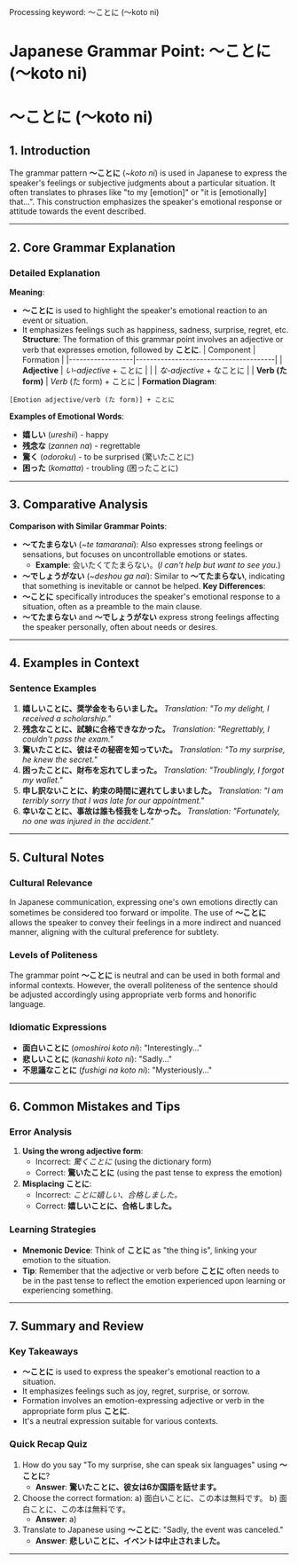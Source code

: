Processing keyword: ～ことに (〜koto ni)
# Japanese Grammar Point: ～ことに (〜koto ni)
# ～ことに (〜koto ni)
## 1. Introduction
The grammar pattern **～ことに** (_~koto ni_) is used in Japanese to express the speaker's feelings or subjective judgments about a particular situation. It often translates to phrases like "to my [emotion]" or "it is [emotionally] that...". This construction emphasizes the speaker's emotional response or attitude towards the event described.

---
## 2. Core Grammar Explanation
### Detailed Explanation
**Meaning**:
- **～ことに** is used to highlight the speaker's emotional reaction to an event or situation.
- It emphasizes feelings such as happiness, sadness, surprise, regret, etc.
**Structure**:
The formation of this grammar point involves an adjective or verb that expresses emotion, followed by **ことに**.
| Component        | Formation                             |
|------------------|---------------------------------------|
| **Adjective**    | _い-adjective_ + ことに                |
|                  | _な-adjective_ + なことに              |
| **Verb (た form)** | _Verb_ (た form) + ことに              |
**Formation Diagram**:
```
[Emotion adjective/verb (た form)] + ことに
```
**Examples of Emotional Words**:
- **嬉しい** (_ureshii_) - happy
- **残念な** (_zannen na_) - regrettable
- **驚く** (_odoroku_) - to be surprised (驚いたことに)
- **困った** (_komatta_) - troubling (困ったことに)
---
## 3. Comparative Analysis
**Comparison with Similar Grammar Points**:
- **～てたまらない** (_~te tamaranai_): Also expresses strong feelings or sensations, but focuses on uncontrollable emotions or states.
  - **Example**: 会いたくてたまらない。(_I can't help but want to see you._)
- **～でしょうがない** (_~deshou ga nai_): Similar to **～てたまらない**, indicating that something is inevitable or cannot be helped.
**Key Differences**:
- **～ことに** specifically introduces the speaker's emotional response to a situation, often as a preamble to the main clause.
- **～てたまらない** and **～でしょうがない** express strong feelings affecting the speaker personally, often about needs or desires.
---
## 4. Examples in Context
### Sentence Examples
1. **嬉しいことに、奨学金をもらいました。**
   *Translation: "To my delight, I received a scholarship."*
2. **残念なことに、試験に合格できなかった。**
   *Translation: "Regrettably, I couldn't pass the exam."*
3. **驚いたことに、彼はその秘密を知っていた。**
   *Translation: "To my surprise, he knew the secret."*
4. **困ったことに、財布を忘れてしまった。**
   *Translation: "Troublingly, I forgot my wallet."*
5. **申し訳ないことに、約束の時間に遅れてしまいました。**
   *Translation: "I am terribly sorry that I was late for our appointment."*
6. **幸いなことに、事故は誰も怪我をしなかった。**
   *Translation: "Fortunately, no one was injured in the accident."*
---
## 5. Cultural Notes
### Cultural Relevance
In Japanese communication, expressing one's own emotions directly can sometimes be considered too forward or impolite. The use of **～ことに** allows the speaker to convey their feelings in a more indirect and nuanced manner, aligning with the cultural preference for subtlety.
### Levels of Politeness
The grammar point **～ことに** is neutral and can be used in both formal and informal contexts. However, the overall politeness of the sentence should be adjusted accordingly using appropriate verb forms and honorific language.
### Idiomatic Expressions
- **面白いことに** (_omoshiroi koto ni_): "Interestingly..."
- **悲しいことに** (_kanashii koto ni_): "Sadly..."
- **不思議なことに** (_fushigi na koto ni_): "Mysteriously..."
---
## 6. Common Mistakes and Tips
### Error Analysis
1. **Using the wrong adjective form**:
   - Incorrect: *驚くことに* (using the dictionary form)
   - Correct: **驚いたことに** (using the past tense to express the emotion)
2. **Misplacing **ことに****:
   - Incorrect: *ことに嬉しい、合格しました。*
   - Correct: **嬉しいことに、合格しました。**
### Learning Strategies
- **Mnemonic Device**: Think of **ことに** as "the thing is", linking your emotion to the situation.
- **Tip**: Remember that the adjective or verb before **ことに** often needs to be in the past tense to reflect the emotion experienced upon learning or experiencing something.
---
## 7. Summary and Review
### Key Takeaways
- **～ことに** is used to express the speaker's emotional reaction to a situation.
- It emphasizes feelings such as joy, regret, surprise, or sorrow.
- Formation involves an emotion-expressing adjective or verb in the appropriate form plus **ことに**.
- It's a neutral expression suitable for various contexts.
### Quick Recap Quiz
1. How do you say "To my surprise, she can speak six languages" using **～ことに**?
   - **Answer**: **驚いたことに、彼女は6か国語を話せます。**
2. Choose the correct formation:
   a) 面白いことに、この本は無料です。
   b) 面白ことに、この本は無料です。
   - **Answer**: a)
3. Translate to Japanese using **～ことに**: "Sadly, the event was canceled."
   - **Answer**: **悲しいことに、イベントは中止されました。**
---
